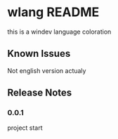 # wlang README

this is a windev language coloration

## Known Issues

Not english version actualy

## Release Notes

### 0.0.1

project start
